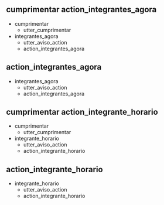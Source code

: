 ## cumprimentar action_integrantes_agora
* cumprimentar
    - utter_cumprimentar
* integrantes_agora
    - utter_aviso_action
    - action_integrantes_agora

## action_integrantes_agora
* integrantes_agora
    - utter_aviso_action
    - action_integrantes_agora

## cumprimentar action_integrante_horario
* cumprimentar
    - utter_cumprimentar
* integrante_horario
    - utter_aviso_action
    - action_integrante_horario

## action_integrante_horario
* integrante_horario
    - utter_aviso_action
    - action_integrante_horario
